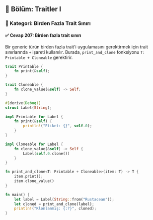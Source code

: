 ## 📘 Bölüm: Traitler I  
### 🔹 Kategori: Birden Fazla Trait Sınırı  
#### ✅ Cevap 207: Birden fazla trait sınırı

Bir generic türün birden fazla trait'i uygulamasını gerektirmek için trait sınırlarında `+` işareti kullanılır. Burada, `print_and_clone` fonksiyonu `T: Printable + Cloneable` gerektirir.

```rust
trait Printable {
    fn print(&self);
}

trait Cloneable {
    fn clone_value(&self) -> Self;
}

#[derive(Debug)]
struct Label(String);

impl Printable for Label {
    fn print(&self) {
        println!("Etiket: {}", self.0);
    }
}

impl Cloneable for Label {
    fn clone_value(&self) -> Self {
        Label(self.0.clone())
    }
}

fn print_and_clone<T: Printable + Cloneable>(item: T) -> T {
    item.print();
    item.clone_value()
}

fn main() {
    let label = Label(String::from("Rustacean"));
    let cloned = print_and_clone(label);
    println!("Klonlanmış: {:?}", cloned);
}
```
